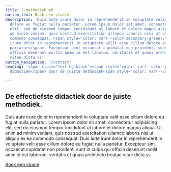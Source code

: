 ```yaml
---
title: 2-methodiek.md
button_text: Boek een studie
description: 'Duis aute irure dolor in reprehenderit in voluptate velit esse cillum
  dolore eu fugiat nulla pariatur. Lorem ipsum dolor sit amet, consectetur adipisicing
  elit, sed do eiusmod tempor incididunt ut labore et dolore magna aliqua. Ut enim
  ad minim veniam, quis nostrud exercitation ullamco laboris nisi ut aliquip ex ea
  commodo consequat. <span style="color: var(--color-secondary-green);">Duis aute
  irure dolor in reprehenderit in voluptate velit esse cillum dolore eu fugiat nulla
  pariatur</span>. Excepteur sint occaecat cupidatat non proident, sunt in culpa qui
  officia deserunt mollit anim id est laborum. veritatis et quasi architecto beatae
  vitae dicta ss'
button_navigation: "/contact"
heading: '<span class="text-bg-black"><span style="color: var(--color-primary-green);">De   effectiefste
  didactiek</span> door de juiste methodiek<span style="color: var(--color-primary-green);">.</span></span>'

---
```

## <span class="text-bg-black"><span style="color: var(--color-primary-green);">De effectiefste didactiek</span> door de juiste methodiek<span style="color: var(--color-primary-green);">.</span></span>

Duis aute irure dolor in reprehenderit in voluptate velit esse cillum dolore eu fugiat nulla pariatur. Lorem ipsum dolor sit amet, consectetur adipisicing elit, sed do eiusmod tempor incididunt ut labore et dolore magna aliqua. Ut enim ad minim veniam, quis nostrud exercitation ullamco laboris nisi ut aliquip ex ea commodo consequat. <span style="color: var(--color-secondary-green);">Duis aute irure dolor in reprehenderit in voluptate velit esse cillum dolore eu fugiat nulla pariatur</span>. Excepteur sint occaecat cupidatat non proident, sunt in culpa qui officia deserunt mollit anim id est laborum. veritatis et quasi architecto beatae vitae dicta ss

<a href="./contact">Boek een studie</a>
